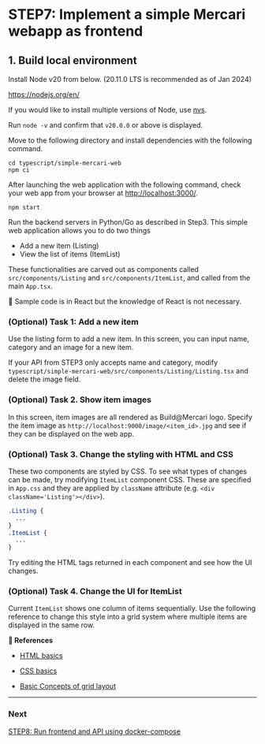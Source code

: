 # STEP7: Implement a simple Mercari webapp as frontend


## 1. Build local environment
Install Node v20 from below.
(20.11.0 LTS is recommended as of Jan 2024)

https://nodejs.org/en/

If you would like to install multiple versions of Node, use [nvs](https://github.com/jasongin/nvs).

Run `node -v` and confirm that `v20.0.0` or above is displayed.

Move to the following directory and install dependencies with the following command.
```shell
cd typescript/simple-mercari-web
npm ci
```

After launching the web application with the following command, check your web app from your browser at [http://localhost:3000/](http://localhost:3000/).
```shell
npm start
```

Run the backend servers in Python/Go as described in Step3.
This simple web application allows you to do two things
- Add a new item (Listing)
- View the list of items (ItemList)

These functionalities are carved out as components called `src/components/Listing` and `src/components/ItemList`, and called from the main `App.tsx`.

:pushpin: Sample code is in React but the knowledge of React is not necessary.

### (Optional) Task 1: Add a new item
Use the listing form to add a new item. In this screen, you can input name, category and an image for a new item.

If your API from STEP3 only accepts name and category, modify `typescript/simple-mercari-web/src/components/Listing/Listing.tsx` and delete the image field.


### (Optional) Task 2. Show item images

In this screen, item images are all rendered as Build@Mercari logo. Specify the item image as `http://localhost:9000/image/<item_id>.jpg` and see if they can be displayed on the web app.


### (Optional) Task 3. Change the styling with HTML and CSS
These two components are styled by CSS. To see what types of changes can be made, try modifying `ItemList` component CSS. These are specified in `App.css` and they are applied by `className` attribute (e.g. `<div className='Listing'></div>`).
```css
.Listing {
  ...
}
.ItemList {
  ...
}
```
Try editing the HTML tags returned in each component and see how the UI changes.


### (Optional) Task 4. Change the UI for ItemList

Current `ItemList` shows one column of items sequentially. Use the following reference to change this style into a grid system where multiple items are displayed in the same row.


**:book: References**

- [HTML basics](https://developer.mozilla.org/en-US/docs/Learn/Getting_started_with_the_web/HTML_basics)


- [CSS basics](https://developer.mozilla.org/en-US/docs/Learn/Getting_started_with_the_web/CSS_basics)


- [Basic Concepts of grid layout](https://developer.mozilla.org/en-US/docs/Web/CSS/CSS_Grid_Layout/Basic_Concepts_of_Grid_Layout)

---

### Next

[STEP8: Run frontend and API using docker-compose](08-docker-compose.en.md)